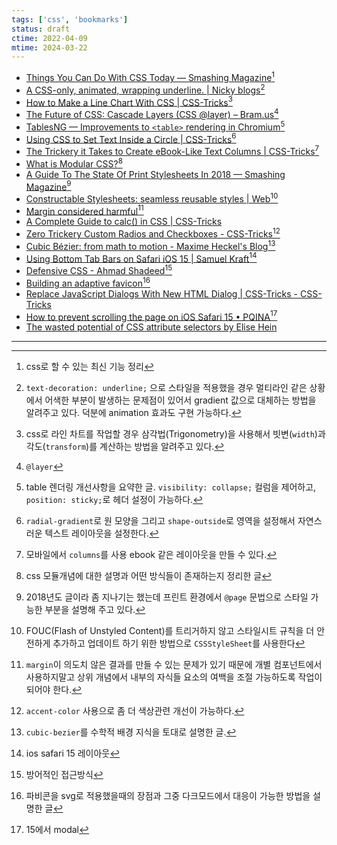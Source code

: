 ```yaml
---
tags: ['css', 'bookmarks']
status: draft
ctime: 2022-04-09
mtime: 2024-03-22
---
```


- [Things You Can Do With CSS Today — Smashing Magazine](https://www.smashingmagazine.com/2021/02/things-you-can-do-with-css-today/)[^106-1]
- [A CSS-only, animated, wrapping underline. | Nicky blogs](https://nickymeuleman.netlify.app/blog/css-animated-wrapping-underline)[^106-2]
- [How to Make a Line Chart With CSS | CSS-Tricks](https://css-tricks.com/how-to-make-a-line-chart-with-css/)[^106-3]
- [The Future of CSS: Cascade Layers (CSS @layer) – Bram.us](https://www.bram.us/2021/09/15/the-future-of-css-cascade-layers-css-at-layer/)[^106-4]
- [TablesNG — Improvements to `<table>` rendering in Chromium](https://www.bram.us/2021/06/21/tablesng-improvements-to-table-rendering-in-chromium/)[^106-5]
- [Using CSS to Set Text Inside a Circle | CSS-Tricks](https://css-tricks.com/using-css-to-set-text-inside-a-circle/)[^106-6]
- [The Trickery it Takes to Create eBook-Like Text Columns | CSS-Tricks](https://css-tricks.com/the-trickery-it-takes-to-create-ebook-like-text-columns/)[^106-7]
- [What is Modular CSS?](https://spaceninja.com/2018/09/17/what-is-modular-css/)[^106-8]
- [A Guide To The State Of Print Stylesheets In 2018 — Smashing Magazine](https://www.smashingmagazine.com/2018/05/print-stylesheets-in-2018/)[^106-9]
- [Constructable Stylesheets: seamless reusable styles  |  Web](https://developers.google.com/web/updates/2019/02/constructable-stylesheets)[^106-10]
- [Margin considered harmful](https://mxstbr.com/thoughts/margin)[^106-11]
- [A Complete Guide to calc() in CSS | CSS-Tricks](https://css-tricks.com/a-complete-guide-to-calc-in-css/)
- [Zero Trickery Custom Radios and Checkboxes - CSS-Tricks](https://css-tricks.com/zero-trickery-custom-radios-and-checkboxes/)[^106-13]
- [Cubic Bézier: from math to motion - Maxime Heckel's Blog](https://blog.maximeheckel.com/posts/cubic-bezier-from-math-to-motion/)[^106-14]
- [Using Bottom Tab Bars on Safari iOS 15 | Samuel Kraft](https://samuelkraft.com/blog/safari-15-bottom-tab-bars-web)[^106-15]
- [Defensive CSS - Ahmad Shadeed](https://ishadeed.com/article/defensive-css/)[^106-16]
- [Building an adaptive favicon](https://web.dev/building-an-adaptive-favicon/)[^106-17]
- [Replace JavaScript Dialogs With New HTML Dialog | CSS-Tricks - CSS-Tricks](https://css-tricks.com/replace-javascript-dialogs-html-dialog-element/)
- [How to prevent scrolling the page on iOS Safari 15 • PQINA](https://pqina.nl/blog/how-to-prevent-scrolling-the-page-on-ios-safari/)[^106-18]
- [The wasted potential of CSS attribute selectors by Elise Hein](https://elisehe.in/2022/10/16/attribute-selectors)

---

[^106-1]: css로 할 수 있는 최신 기능 정리
[^106-2]: `text-decoration: underline;` 으로 스타일을 적용했을 경우 멀티라인 같은 상황에서 어색한 부분이 발생하는 문제점이 있어서 gradient 값으로 대체하는 방법을 알려주고 있다. 덕분에 animation 효과도 구현 가능하다.
[^106-3]: css로 라인 차트를 작업할 경우 삼각법(Trigonometry)을 사용해서 빗변(`width`)과 각도(`transform`)를 계산하는 방법을 알려주고 있다.
[^106-4]: `@layer`
[^106-5]: table 렌더링 개선사항을 요약한 글. `visibility: collapse;` 컬럼을 제어하고, `position: sticky;`로 헤더 설정이 가능하다.
[^106-6]: `radial-gradient`로 원 모양을 그리고 `shape-outside`로 영역을 설정해서 자연스러운 텍스트 레이아웃을 설정한다.
[^106-7]: 모바일에서 `columns`를 사용 ebook 같은 레이아웃을 만들 수 있다.
[^106-8]: css 모듈개념에 대한 설명과 어떤 방식들이 존재하는지 정리한 글
[^106-9]: 2018년도 글이라 좀 지나기는 했는데 프린트 환경에서 `@page` 문법으로 스타일 가능한 부분을 설명해 주고 있다.
[^106-10]: FOUC(Flash of Unstyled Content)를 트리거하지 않고 스타일시트 규칙을 더 안전하게 추가하고 업데이트 하기 위한 방법으로  `CSSStyleSheet`를 사용한다
[^106-11]: `margin`이 의도치 않은 결과를 만들 수 있는 문제가 있기 때문에 개별 컴포넌트에서 사용하지말고 상위 개념에서 내부의 자식들 요소의 여백을 조절 가능하도록 작업이 되어야 한다.
[^106-12]: `calc`
[^106-13]: `accent-color` 사용으로 좀 더 색상관련 개선이 가능하다.
[^106-14]: `cubic-bezier`를 수학적 배경 지식을 토대로 설명한 글.
[^106-15]: ios safari 15 레이아웃
[^106-16]: 방어적인 접근방식
[^106-17]: 파비콘을 svg로 적용했을때의 장점과 그중 다크모드에서 대응이 가능한 방법을 설명한 글
[^106-18]: 15에서 modal